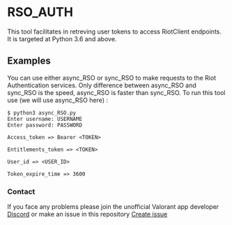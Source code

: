 # RSO_AUTH

This tool facilitates in retreving user tokens to access RiotClient endpoints.
It is targeted at Python 3.6 and above.

## Examples

You can use either async_RSO or sync_RSO to make requests to the Riot Authentication services.
Only difference between async_RSO and sync_RSO is the speed, async_RSO is faster than sync_RSO.
To run this tool use (we will use async_RSO here) :

```commandline
$ python3 async_RSO.py
Enter username: USERNAME
Enter password: PASSWORD

Access_token => Bearer <TOKEN>

Entitlements_token => <TOKEN>

User_id => <USER_ID>

Token_expire_time => 3600 
```

### Contact

If you face any problems please join the unofficial Valorant app developer [Discord](https://discord.gg/42ntAKCBku) or make an issue in this repository [Create issue](https://github.com/noahbkim/valorant/issues/new)
